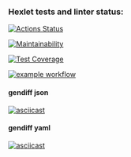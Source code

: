 ### Hexlet tests and linter status:
[![Actions Status](https://github.com/dmitrymon/frontend-project-46/workflows/hexlet-check/badge.svg)](https://github.com/dmitrymon/frontend-project-46/actions)

[![Maintainability](https://api.codeclimate.com/v1/badges/a3d3039eaead44daad15/maintainability)](https://codeclimate.com/github/dmitrymon/frontend-project-46/maintainability)

[![Test Coverage](https://api.codeclimate.com/v1/badges/a3d3039eaead44daad15/test_coverage)](https://codeclimate.com/github/dmitrymon/frontend-project-46/test_coverage)

[![example workflow](https://github.com/dmitrymon/frontend-project-46/actions/workflows/nodejs.yml/badge.svg)](https://github.com/dmitrymon/frontend-project-46/actions)

#### gendiff json
[![asciicast](https://asciinema.org/a/563355.svg)](https://asciinema.org/a/563355)

#### gendiff yaml
[![asciicast](https://asciinema.org/a/566729.svg)](https://asciinema.org/a/566729)
